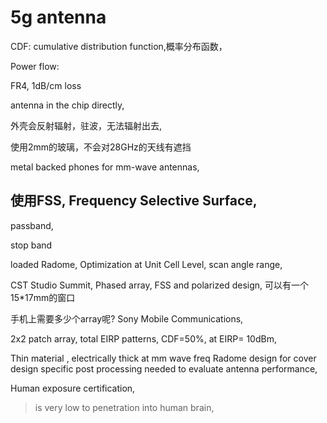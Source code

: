 # 5g antenna

CDF: cumulative distribution function,概率分布函数，

Power flow:

FR4, 1dB/cm loss

antenna in the chip directly,

外壳会反射辐射，驻波，无法辐射出去,

使用2mm的玻璃，不会对28GHz的天线有遮挡

metal backed phones for mm-wave antennas,

## 使用FSS, Frequency Selective Surface,

passband,

stop band

loaded Radome,
Optimization at Unit Cell Level, scan angle range,

CST Studio Summit,
Phased array, FSS and polarized design,
可以有一个15*17mm的窗口

手机上需要多少个array呢?
Sony Mobile Communications,

2x2 patch array, total EIRP patterns,
CDF=50%, at EIRP= 10dBm,

Thin material , electrically thick at mm wave freq
Radome design for cover design
specific post processing needed to evaluate antenna performance,

Human exposure certification,
>is very low to penetration into human brain,









